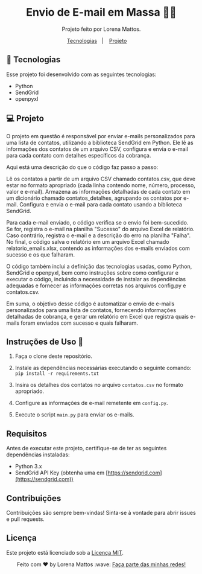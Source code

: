 <h1 align="center"> Envio de E-mail em Massa 👩‍💻 </h1>

<p align="center">
Projeto feito por Lorena Mattos. <br/>
</p>

<p align="center">
   <a href="#-tecnologias">Tecnologias</a>&nbsp;&nbsp;&nbsp;|&nbsp;&nbsp;&nbsp;
  <a href="#-projeto">Projeto</a>&nbsp;&nbsp;&nbsp;&nbsp;&nbsp;&nbsp;
</p>


## 🚀 Tecnologias

Esse projeto foi desenvolvido com as seguintes tecnologias:

- Python
- SendGrid
- openpyxl

## 💻 Projeto

O projeto em questão é responsável por enviar e-mails personalizados para uma lista de contatos, utilizando a biblioteca SendGrid em Python. Ele lê as informações dos contatos de um arquivo CSV, configura e envia o e-mail para cada contato com detalhes específicos da cobrança.

Aqui está uma descrição do que o código faz passo a passo:

Lê os contatos a partir de um arquivo CSV chamado contatos.csv, que deve estar no formato apropriado (cada linha contendo nome, número, processo, valor e e-mail).
Armazena as informações detalhadas de cada contato em um dicionário chamado contatos_detalhes, agrupando os contatos por e-mail.
Configura e envia o e-mail para cada contato usando a biblioteca SendGrid.

Para cada e-mail enviado, o código verifica se o envio foi bem-sucedido. Se for, registra o e-mail na planilha "Sucesso" do arquivo Excel de relatório. Caso contrário, registra o e-mail e a descrição do erro na planilha "Falha".
No final, o código salva o relatório em um arquivo Excel chamado relatorio_emails.xlsx, contendo as informações dos e-mails enviados com sucesso e os que falharam.

O código também inclui a definição das tecnologias usadas, como Python, SendGrid e openpyxl, bem como instruções sobre como configurar e executar o código, incluindo a necessidade de instalar as dependências adequadas e fornecer as informações corretas nos arquivos config.py e contatos.csv.

Em suma, o objetivo desse código é automatizar o envio de e-mails personalizados para uma lista de contatos, fornecendo informações detalhadas de cobrança, e gerar um relatório em Excel que registra quais e-mails foram enviados com sucesso e quais falharam.

## Instruções de Uso 📃

1. Faça o clone deste repositório.
2. Instale as dependências necessárias executando o seguinte comando: `pip install -r requirements.txt`

3. Insira os detalhes dos contatos no arquivo `contatos.csv` no formato apropriado.
4. Configure as informações de e-mail remetente em `config.py`.
5. Execute o script `main.py` para enviar os e-mails.


## Requisitos

Antes de executar este projeto, certifique-se de ter as seguintes dependências instaladas:

- Python 3.x
- SendGrid API Key (obtenha uma em [https://sendgrid.com](https://sendgrid.com))

## Contribuições

Contribuições são sempre bem-vindas! Sinta-se à vontade para abrir issues e pull requests.

## Licença

Este projeto está licenciado sob a [Licença MIT](LICENSE).

 
<p align="center">
Feito com ♥ by Lorena Mattos :wave:
<a href="https://lorena-mattos.github.io/links-da-lorena/">Faça parte das minhas redes!</a>
</p> 

